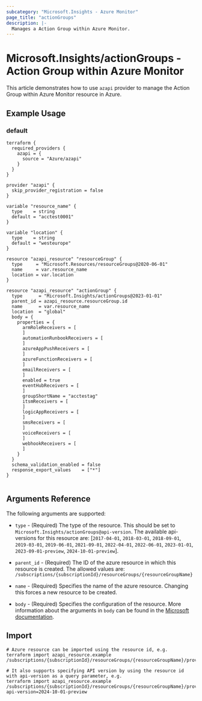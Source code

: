 ```yaml
---
subcategory: "Microsoft.Insights - Azure Monitor"
page_title: "actionGroups"
description: |-
  Manages a Action Group within Azure Monitor.
---
```


# Microsoft.Insights/actionGroups - Action Group within Azure Monitor

This article demonstrates how to use `azapi` provider to manage the Action Group within Azure Monitor resource in Azure.

## Example Usage

### default

```hcl
terraform {
  required_providers {
    azapi = {
      source = "Azure/azapi"
    }
  }
}

provider "azapi" {
  skip_provider_registration = false
}

variable "resource_name" {
  type    = string
  default = "acctest0001"
}

variable "location" {
  type    = string
  default = "westeurope"
}

resource "azapi_resource" "resourceGroup" {
  type     = "Microsoft.Resources/resourceGroups@2020-06-01"
  name     = var.resource_name
  location = var.location
}

resource "azapi_resource" "actionGroup" {
  type      = "Microsoft.Insights/actionGroups@2023-01-01"
  parent_id = azapi_resource.resourceGroup.id
  name      = var.resource_name
  location  = "global"
  body = {
    properties = {
      armRoleReceivers = [
      ]
      automationRunbookReceivers = [
      ]
      azureAppPushReceivers = [
      ]
      azureFunctionReceivers = [
      ]
      emailReceivers = [
      ]
      enabled = true
      eventHubReceivers = [
      ]
      groupShortName = "acctestag"
      itsmReceivers = [
      ]
      logicAppReceivers = [
      ]
      smsReceivers = [
      ]
      voiceReceivers = [
      ]
      webhookReceivers = [
      ]
    }
  }
  schema_validation_enabled = false
  response_export_values    = ["*"]
}


```



## Arguments Reference

The following arguments are supported:

* `type` - (Required) The type of the resource. This should be set to `Microsoft.Insights/actionGroups@api-version`. The available api-versions for this resource are: [`2017-04-01`, `2018-03-01`, `2018-09-01`, `2019-03-01`, `2019-06-01`, `2021-09-01`, `2022-04-01`, `2022-06-01`, `2023-01-01`, `2023-09-01-preview`, `2024-10-01-preview`].

* `parent_id` - (Required) The ID of the azure resource in which this resource is created. The allowed values are:  
  `/subscriptions/{subscriptionId}/resourceGroups/{resourceGroupName}`

* `name` - (Required) Specifies the name of the azure resource. Changing this forces a new resource to be created.

* `body` - (Required) Specifies the configuration of the resource. More information about the arguments in `body` can be found in the [Microsoft documentation](https://learn.microsoft.com/en-us/azure/templates/Microsoft.Insights/actionGroups?pivots=deployment-language-terraform).

## Import

 ```shell
 # Azure resource can be imported using the resource id, e.g.
 terraform import azapi_resource.example /subscriptions/{subscriptionId}/resourceGroups/{resourceGroupName}/providers/Microsoft.Insights/actionGroups/{resourceName}
 
 # It also supports specifying API version by using the resource id with api-version as a query parameter, e.g.
 terraform import azapi_resource.example /subscriptions/{subscriptionId}/resourceGroups/{resourceGroupName}/providers/Microsoft.Insights/actionGroups/{resourceName}?api-version=2024-10-01-preview
 ```

